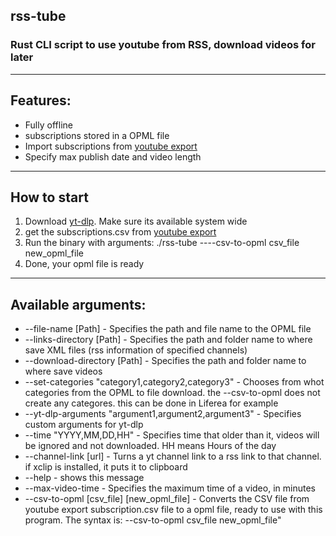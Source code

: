 ## rss-tube
### Rust CLI script to use youtube from RSS, download videos for later

---

## Features:
- Fully offline
- subscriptions stored in a OPML file
- Import subscriptions from [youtube export](https://newpipe.net/FAQ/tutorials/import-export-data/#import-youtube)
- Specify max publish date and video length

---

## How to start
1. Download [yt-dlp](https://github.com/yt-dlp/yt-dlp). Make sure its available system wide
2. get the subscriptions.csv from [youtube export](https://newpipe.net/FAQ/tutorials/import-export-data/#import-youtube)
3. Run the binary with arguments: ./rss-tube ----csv-to-opml csv_file new_opml_file
4. Done, your opml file is ready

---

## Available arguments:
- --file-name [Path] - Specifies the path and file name to the OPML file
- --links-directory [Path] - Specifies the path and folder name to where save XML files (rss information of specified channels)
- --download-directory [Path] - Specifies the path and folder name to where save videos
- --set-categories \"category1,category2,category3\" - Chooses from whot categories from the OPML to file download. the --csv-to-opml does not create any categores. this can be done in Liferea for example
- --yt-dlp-arguments \"argument1,argument2,argument3\" - Specifies custom arguments for yt-dlp
- --time \"YYYY,MM,DD,HH\" - Specifies time that older than it, videos will be ignored and not downloaded. HH means Hours of the day
- --channel-link [url] - Turns a yt channel link to a rss link to that channel. if xclip is installed, it puts it to clipboard
- --help - shows this message
- --max-video-time - Specifies the maximum time of a video, in minutes
- --csv-to-opml [csv_file] [new_opml_file] - Converts the CSV file from youtube export subscription.csv file to a opml file, ready to use with this program. The syntax is: --csv-to-opml csv_file new_opml_file"
